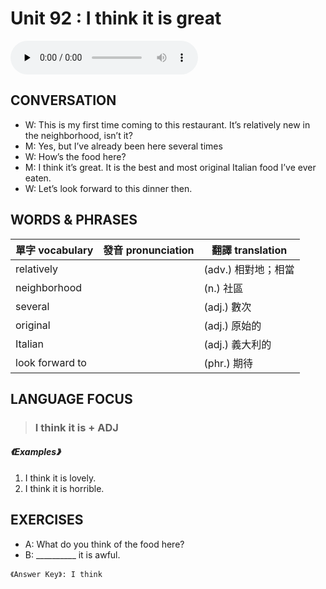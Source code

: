 # Unit 92 : I think it is great

<audio controls preload="none">
  <source src="https://channelplus.ner.gov.tw/api/audio/5ad2e63bf95e3500064f4356">
</audio>

## CONVERSATION
* W: This is my first time coming to this restaurant. It’s relatively new in the neighborhood, isn’t it? 
* M: Yes, but I’ve already been here several times 
* W: How’s the food here? 
* M: I think it’s great. It is the best and most original Italian food I’ve ever eaten. 
* W: Let’s look forward to this dinner then.

## WORDS & PHRASES
單字 vocabulary|發音 pronunciation|翻譯 translation
---|---|---
relatively||(adv.) 相對地；相當
neighborhood||(n.) 社區
several||(adj.) 數次
original||(adj.) 原始的
Italian||(adj.) 義大利的
look forward to||(phr.) 期待

## LANGUAGE FOCUS 
> <h3>I think it is + ADJ</h3>

##### 《Examples》
1. I think it is lovely.
2. I think it is horrible.

## EXERCISES 
* A: What do you think of the food here?
* B: __________ it is awful.

`《Answer Key》: I think`